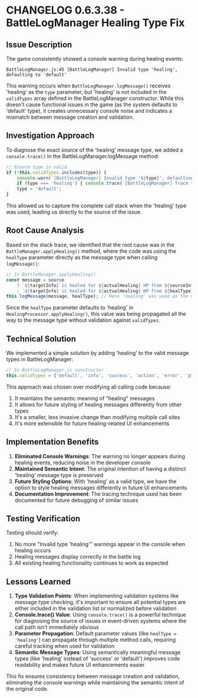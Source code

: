 # CHANGELOG 0.6.3.38 - BattleLogManager Healing Type Fix

## Issue Description

The game consistently showed a console warning during healing events:
```
BattleLogManager.js:45 [BattleLogManager] Invalid type 'healing', defaulting to 'default'
```

This warning occurs when `BattleLogManager.logMessage()` receives 'healing' as the `type` parameter, but 'healing' is not included in the `validTypes` array defined in the BattleLogManager constructor. While this doesn't cause functional issues in the game (as the system defaults to 'default' type), it creates unnecessary console noise and indicates a mismatch between message creation and validation.

## Investigation Approach

To diagnose the exact source of the 'healing' message type, we added a `console.trace()` in the BattleLogManager.logMessage method:

```javascript
// Ensure type is valid
if (!this.validTypes.includes(type)) {
    console.warn(`[BattleLogManager] Invalid type '${type}', defaulting to 'default'`);
    if (type === 'healing') { console.trace(`[BattleLogManager] Trace for 'healing' type`); }
    type = 'default';
}
```

This allowed us to capture the complete call stack when the 'healing' type was used, leading us directly to the source of the issue.

## Root Cause Analysis

Based on the stack trace, we identified that the root cause was in the `BattleManager.applyHealing()` method, where the code was using the `healType` parameter directly as the message type when calling `logMessage()`:

```javascript
// In BattleManager.applyHealing()
const message = source
    ? `${targetInfo} is healed for ${actualHealing} HP from ${sourceInfo}'s ${healType}! (HP: ${target.currentHp}/${target.stats.hp})`
    : `${targetInfo} is healed for ${actualHealing} HP from ${healType}! (HP: ${target.currentHp}/${target.stats.hp})`;
this.logMessage(message, healType); // Here 'healing' was used as the message type
```

Since the `healType` parameter defaults to 'healing' in `HealingProcessor.applyHealing()`, this value was being propagated all the way to the message type without validation against `validTypes`.

## Technical Solution

We implemented a simple solution by adding 'healing' to the valid message types in BattleLogManager:

```javascript
// In BattleLogManager.js constructor
this.validTypes = ['default', 'info', 'success', 'action', 'error', 'player', 'enemy', 'status', 'healing'];
```

This approach was chosen over modifying all calling code because:
1. It maintains the semantic meaning of "healing" messages
2. It allows for future styling of healing messages differently from other types
3. It's a smaller, less invasive change than modifying multiple call sites
4. It's more extensible for future healing-related UI enhancements

## Implementation Benefits

1. **Eliminated Console Warnings**: The warning no longer appears during healing events, reducing noise in the developer console
2. **Maintained Semantic Intent**: The original intention of having a distinct 'healing' message type is preserved
3. **Future Styling Options**: With 'healing' as a valid type, we have the option to style healing messages differently in future UI enhancements
4. **Documentation Improvement**: The tracing technique used has been documented for future debugging of similar issues

## Testing Verification

Testing should verify:
1. No more "Invalid type 'healing'" warnings appear in the console when healing occurs
2. Healing messages display correctly in the battle log
3. All existing healing functionality continues to work as expected

## Lessons Learned

1. **Type Validation Points**: When implementing validation systems like message type checking, it's important to ensure all potential types are either included in the validation list or normalized before validation
2. **Console.trace() Value**: Using `console.trace()` is a powerful technique for diagnosing the source of issues in event-driven systems where the call path isn't immediately obvious
3. **Parameter Propagation**: Default parameter values (like `healType = 'healing'`) can propagate through multiple method calls, requiring careful tracking when used for validation
4. **Semantic Message Types**: Using semantically meaningful message types (like 'healing' instead of 'success' or 'default') improves code readability and makes future UI enhancements easier

This fix ensures consistency between message creation and validation, eliminating the console warnings while maintaining the semantic intent of the original code.
